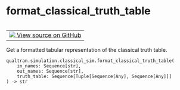 # format_classical_truth_table


<table class="tfo-notebook-buttons tfo-api nocontent" align="left">
<td>
  <a target="_blank" href="https://github.com/quantumlib/Qualtran/blob/main/qualtran/simulation/classical_sim.py#L611-L623">
    <img src="https://www.tensorflow.org/images/GitHub-Mark-32px.png" />
    View source on GitHub
  </a>
</td>
</table>



Get a formatted tabular representation of the classical truth table.


<pre class="devsite-click-to-copy prettyprint lang-py tfo-signature-link">
<code>qualtran.simulation.classical_sim.format_classical_truth_table(
    in_names: Sequence[str],
    out_names: Sequence[str],
    truth_table: Sequence[Tuple[Sequence[Any], Sequence[Any]]]
) -> str
</code></pre>



<!-- Placeholder for "Used in" -->
